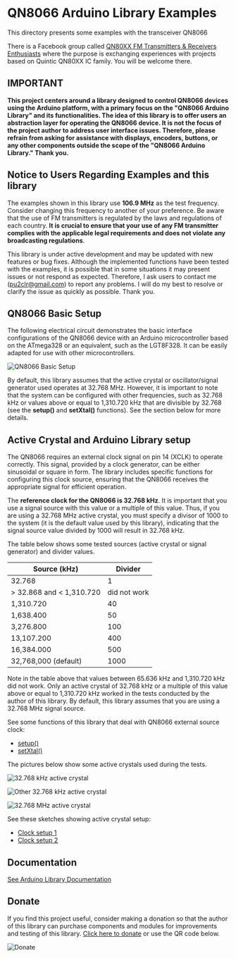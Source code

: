 # QN8066 Arduino Library Examples 

This directory presents some examples with the transceiver QN8066 

There is a Facebook group called [QN80XX FM Transmitters & Receivers Enthusiasts](https://www.facebook.com/groups/qn80xx)  where the purpose is exchanging experiences with projects based on Quintic QN80XX IC family. You will be welcome there.

## IMPORTANT

__This project centers around a library designed to control QN8066 devices using the Arduino platform, with a primary focus on the "QN8066 Arduino Library" and its functionalities. The idea of this library is to offer users an abstraction layer for operating the QN8066 device. It is not the focus of the project author to address user interface issues. Therefore, please refrain from asking for assistance with displays, encoders, buttons, or any other components outside the scope of the "QN8066 Arduino Library." Thank you.__



## Notice to Users Regarding Examples and this library

The examples shown in this library use **106.9 MHz** as the test frequency. Consider changing this frequency to another of your preference. Be aware that the use of FM transmitters is regulated by the laws and regulations of each country. **It is crucial to ensure that your use of any FM transmitter complies with the applicable legal requirements and does not violate any broadcasting regulations**.


This library is under active development and may be updated with new features or bug fixes. Although the implemented functions have been tested with the examples, it is possible that in some situations it may present issues or not respond as expected. Therefore, I ask users to contact me (pu2clr@gmail.com) to report any problems. I will do my best to resolve or clarify the issue as quickly as possible. Thank you.


## QN8066 Basic Setup

The following electrical circuit demonstrates the basic interface configurations of the QN8066 device with an Arduino microcontroller based on the ATmega328 or an equivalent, such as the LGT8F328. It can be easily adapted for use with other microcontrollers.

![QN8066 Basic Setup](../extras/schematics/QN8066_BASIC_SETUP/schematic_qn8066_arduino_basic_setup.png)


By default, this library assumes that the active crystal or oscillator/signal generator used operates at 32.768 MHz. However, it is important to note that the system can be configured with other frequencies, such as 32.768 kHz or values above or equal to 1,310.720 kHz that are divisible by 32.768 (see the __setup()__ and __setXtal()__ functions). See the section below for more details. 



## Active Crystal and Arduino Library setup 

The QN8066 requires an external clock signal on pin 14 (XCLK) to operate correctly. This signal, provided by a clock generator, can be either sinusoidal or square in form. The library includes specific functions for configuring this clock source, ensuring that the QN8066 receives the appropriate signal for efficient operation.

The __reference clock for the QN8066 is 32.768 kHz__. It is important that you use a signal source with this value or a multiple of this value. Thus, if you are using a 32.768 MHz active crystal, you must specify a divisor of 1000 to the system (it is the default value used by this library), indicating that the signal source value divided by 1000 will result in 32.768 kHz.

The table below shows some tested sources (active crystal or signal generator) and divider values.  

|   Source (kHz)            | Divider       | 
| ------------------------- | ------------- |
|  32.768                   |      1        | 
|  > 32.868 and < 1,310.720 | did not work  |   
|  1,310.720                |    40         | 
|  1,638.400                |    50         | 
|  3,276.800                |   100         | 
|  13,107.200               |   400         | 
|  16,384.000               |   500         | 
|  32,768,000  (default)    |  1000         |  


Note in the table above that values between 65.636 kHz and 1,310.720 kHz did not work. Only an active crystal of 32.768 kHz or a multiple of this value above or equal to 1,310.720 kHz worked in the tests conducted by the author of this library. By default, this library assumes that you are using a 32.768 MHz signal source.

See some functions of this library that deal with QN8066 external source clock: 

* [setup()](https://pu2clr.github.io/QN8066/extras/apidoc/html/group__group02.html#gaea0b761c45ccf8a361a84aedaaa91bb2)
* [setXtal()](https://pu2clr.github.io/QN8066/extras/apidoc/html/group__group02.html#ga84ef4ffd06a76d817114cbd2e222f6e5)

The pictures below show some active crystals used during the tests.

![32.768 kHz active crystal](../extras/images/act_crystal_01.jpg)

![Other 32.768 kHz active crystal](../extras/images/act_crystal_03.jpg)

![32.768 MHz active crystal](../extras/images/act_crystal_02.jpg)


See these sketches showing active crystal setup: 

* [Clock setup 1](./01_TX_SERIAL_MONITOR/C_TX_CLOCK_CRYSTAL_SETUP1/)
* [Clock setup 2](./01_TX_SERIAL_MONITOR/C_TX_CLOCK_CRYSTAL_SETUP2/)


## Documentation 

[See Arduino Library Documentation](https://pu2clr.github.io/QN8066/extras/apidoc/html/index.html)


## Donate 

If you find this project useful, consider making a donation so that the author of this library can purchase components and modules for improvements and testing of this library. [Click here to donate](https://www.paypal.com/donate/?business=LLV4PHKTXC4JW&no_recurring=0&item_name=Consider+making+a+donation.+So%2C+I+can+purchase+components+and+modules+for+improvements+and+testing+of+this+library.&currency_code=USD) or use the QR code below.


![Donate](../extras/images/QR_Code.png) 